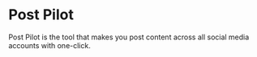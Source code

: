 # Post Pilot

Post Pilot is the tool that makes you post content across all social media accounts with one-click.
